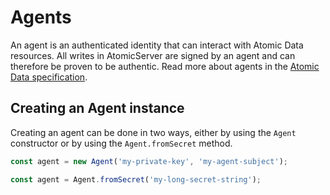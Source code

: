 # Agents

An agent is an authenticated identity that can interact with Atomic Data resources.
All writes in AtomicServer are signed by an agent and can therefore be proven to be authentic.
Read more about agents in the [Atomic Data specification](../agents.md).

## Creating an Agent instance

Creating an agent can be done in two ways, either by using the `Agent` constructor or by using the `Agent.fromSecret` method.

```typescript
const agent = new Agent('my-private-key', 'my-agent-subject');
```

```typescript
const agent = Agent.fromSecret('my-long-secret-string');
```
